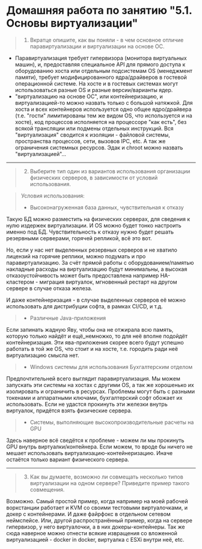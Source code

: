 # Домашняя работа по занятию "5.1. Основы виртуализации"

> 1. Вкратце опишите, как вы поняли - в чем основное отличие паравиртуализации и виртуализации на основе ОС.

- Паравиртуализация требует гипервизора (монитора виртуальных машин), и, 
  предоставляя специальное API для прямого доступа к оборудованию хоста или отдельным подсистемам OS 
  (менеджмент памяти), требует модифицированного ядра/драйверов в гостевой операционной системе. 
  На хосте и в гостевых системах могут использоваться разные OS и разные версии/варианты ядер.
- "виртуализацию на основе ОС", или контейнеризацию, и виртуализацией-то можно назвать 
  только с большой натяжкой. Для хоста и всех контейнеров используется одно общее ядро/драйвера 
  (т.е. "гости" лимитированы тем же видом OS, что используется и на хосте), 
  код процессов исполняется на процессоре "как есть", без всякой трансляции или подмены 
  отдельных инструкций. Вся "виртуализация" сводится к изоляции - файловой системы, 
  пространства процессов, сети, вызовов IPC, etc. А так же ограничения системных ресурсов.
  Эдак и chroot можно назвать "виртуализацией"...

---
> 2. Выберите тип один из вариантов использования организации физических серверов, 
в зависимости от условий использования.

> Условия использования:
> - Высоконагруженная база данных, чувствительная к отказу

Такую БД можно разместить на физических серверах, для сведения к нулю издержек виртуализации. 
И OS можно будет тонко настроить именно под БД. Чувствительность к отказу нужно будет решать резервными 
серверами, горячей репликой, всё это вот.

Но, если у нас нет выделенных резервных серверов и не хватило лицензий на горячие реплики, можно подумать 
и про паравиртуализацию. За счёт прямой работы с оборудованием/памятью накладные расходы на виртуализацию 
будут минимальны, а высокая отказоустойчивость может быть предоставлена например HA-кластером - миграция
виртуалок, мгновенный рестарт на другом сервере в случае отказа железа.

И даже контейнеризация - в случае выделенных серверов её можно использовать для дистрибуции софта, 
в рамках CI/CD, и т.д.

> - Различные Java-приложения

Если запинать жадную Яву, чтобы она не отжирала всю память, которую только найдёт и ещё_немножко, 
то для неё вполне подойдёт контейнеризация. Эти ява-приложения скорее всего будут успешно работать 
в той же OS, что стоит и на хосте, т.е. городить ради неё виртуализацию смысла нет.

> - Windows системы для использования Бухгалтерским отделом 

Предпочтительней всего выглядит паравиртуализация. Мы можем запускать эти системы на хостах с другими OS, 
а так же хорошенько их изолировать и ограничить в ресурсах. Проблемы могут быть с разными токенами и 
аппаратными ключами, бухгалтерский софт обожает их использовать. 
Если не удастся прокинуть эти железки внутрь виртуалок, придётся взять физические сервера.

> - Системы, выполняющие высокопроизводительные расчеты на GPU

Здесь наверное всё сведётся к проблеме - можем ли мы прокинуть GPU внутрь виртуалки/контейнера. 
Если можем, то вроде бы ничего не мешает использовать виртуализацию-контейнеризацию. Иначе остаётся 
только вариант физического сервера.  

---

> 3. Как вы думаете, возможно ли совмещать несколько типов виртуализации на одном сервере?
Приведите пример такого совмещения.

Возможно. Самый простой пример, когда например на моей рабочей воркстанции работает и KVM со своими 
тестовыми виртуалочками, и докер с контейнерами. И даже файрфокс в отдельном сетевом неймспейсе.
Или, другой распространённый пример, когда на сервере гипервизор, у него виртуалочки, а в них 
докеры-контейнеры.
Так же сюда наверное можно отнести всякие извращения со вложенной виртуализацией - docker in docker, 
виртуалка с ESXi внутри неё, etc.
